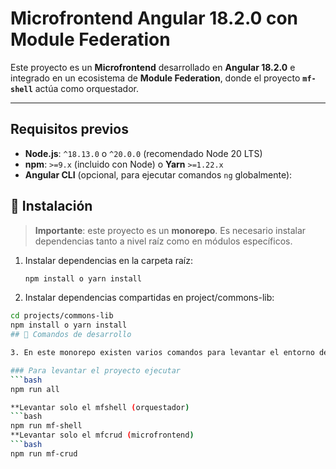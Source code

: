 # Microfrontend Angular 18.2.0 con Module Federation

Este proyecto es un **Microfrontend** desarrollado en **Angular 18.2.0** e integrado en un ecosistema de **Module Federation**, donde el proyecto **`mf-shell`** actúa como orquestador.

---

## Requisitos previos

- **Node.js**: `^18.13.0` o `^20.0.0` (recomendado Node 20 LTS)  
- **npm**: `>=9.x` (incluido con Node) o **Yarn** `>=1.22.x`  
- **Angular CLI** (opcional, para ejecutar comandos `ng` globalmente):  

## 🔧 Instalación

> **Importante**: este proyecto es un **monorepo**. Es necesario instalar dependencias tanto a nivel raíz como en módulos específicos.

1. Instalar dependencias en la carpeta raíz:
   ```bash
   npm install o yarn install
2. Instalar dependencias compartidas en project/commons-lib:
  ```bash
  cd projects/commons-lib
  npm install o yarn install
## 🚀 Comandos de desarrollo

3. En este monorepo existen varios comandos para levantar el entorno de **Module Federation** con `mf-shell` como orquestador.

### Para levantar el proyecto ejecutar
```bash
npm run all

 **Levantar solo el mfshell (orquestador)
```bash
npm run mf-shell
 **Levantar solo el mfcrud (microfrontend)
```bash
npm run mf-crud
